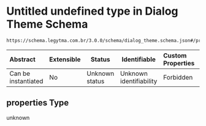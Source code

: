 # Untitled undefined type in Dialog Theme Schema

```txt
https://schema.legytma.com.br/3.0.0/schema/dialog_theme.schema.json#/properties
```




| Abstract            | Extensible | Status         | Identifiable            | Custom Properties | Additional Properties | Access Restrictions | Defined In                                                                              |
| :------------------ | ---------- | -------------- | ----------------------- | :---------------- | --------------------- | ------------------- | --------------------------------------------------------------------------------------- |
| Can be instantiated | No         | Unknown status | Unknown identifiability | Forbidden         | Allowed               | none                | [dialog_theme.schema.json\*](../schema/dialog_theme.schema.json) |

## properties Type

unknown
